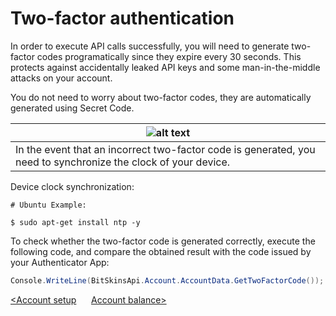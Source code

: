 # Two-factor authentication

In order to execute API calls successfully, you will need to generate two-factor codes programatically since they expire every 30 seconds. This protects against accidentally leaked API keys and some man-in-the-middle attacks on your account.

You do not need to worry about two-factor codes, they are automatically generated using Secret Code.

![alt text](https://img.icons8.com/color/48/000000/error.png "Warning icon") |
-------------- |
In the event that an incorrect two-factor code is generated, you need to synchronize the clock of your device. |

Device clock synchronization:

```text
# Ubuntu Example:

$ sudo apt-get install ntp -y
```

To check whether the two-factor code is generated correctly, execute the following code, and compare the obtained result with the code issued by your Authenticator App:

```csharp
Console.WriteLine(BitSkinsApi.Account.AccountData.GetTwoFactorCode());
```

[<Account setup](https://github.com/dmitrydnl/BitSkinsApi/blob/master/docs/eng/account/account_setup.md) &nbsp;&nbsp;&nbsp;&nbsp; [Account balance>](https://github.com/dmitrydnl/BitSkinsApi/blob/master/docs/eng/balance/account_balance.md)